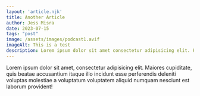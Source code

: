 ```yaml
---
layout: 'article.njk'
title: Another Article
author: Jess Misra
date: 2023-07-15
tags: "post"
image: /assets/images/podcast1.avif
imageAlt: This is a test
description: Lorem ipsum dolor sit amet consectetur adipisicing elit. Perferendis accusantium sit illo neque rem omnis quaerat, nam similique vitae delectus ad magni vel quo maxime, magnam placeat. Reprehenderit, distinctio aliquam?
---
```




Lorem ipsum dolor sit amet, consectetur adipisicing elit. Maiores cupiditate, quis beatae accusantium itaque illo incidunt esse perferendis deleniti voluptas molestiae a voluptatum voluptatem aliquid numquam nesciunt est laborum provident!